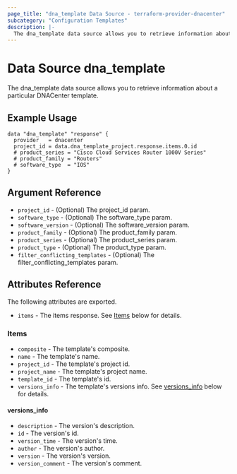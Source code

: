 ```yaml
---
page_title: "dna_template Data Source - terraform-provider-dnacenter"
subcategory: "Configuration Templates"
description: |-
  The dna_template data source allows you to retrieve information about a particular DNACenter template.
---
```


# Data Source dna_template

The dna_template data source allows you to retrieve information about a particular DNACenter template.

## Example Usage

```hcl
data "dna_template" "response" {
  provider   = dnacenter
  project_id = data.dna_template_project.response.items.0.id
  # product_series = "Cisco Cloud Services Router 1000V Series"
  # product_family = "Routers"
  # software_type  = "IOS"
}
```

## Argument Reference

- `project_id` - (Optional) The project_id param.
- `software_type` - (Optional) The software_type param.
- `software_version` - (Optional) The software_version param.
- `product_family` - (Optional) The product_family param.
- `product_series` - (Optional) The product_series param.
- `product_type` - (Optional) The product_type param.
- `filter_conflicting_templates` - (Optional) The filter_conflicting_templates param.

## Attributes Reference

The following attributes are exported.

- `items` - The items response. See [Items](#items) below for details.

### Items

- `composite` - The template's composite.
- `name` - The template's name.
- `project_id` - The template's project id.
- `project_name` - The template's project name.
- `template_id` - The template's id.
- `versions_info` - The template's versions info. See [versions_info](#versions_info) below for details.

#### versions_info

- `description` - The version's description.
- `id` - The version's id.
- `version_time` - The version's time.
- `author` - The version's author.
- `version` - The version's version.
- `version_comment` - The version's comment.
